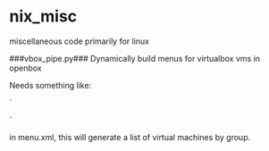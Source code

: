nix_misc
=========

miscellaneous code primarily for linux



###vbox_pipe.py###
Dynamically build menus for virtualbox vms in openbox

Needs something like:

`
<menu id="root-menu-603260" label="vboxVMs" execute="~/.config/openbox/vbox_pipe.py"></menu>
`

in menu.xml, this will generate a list of virtual machines by group.
